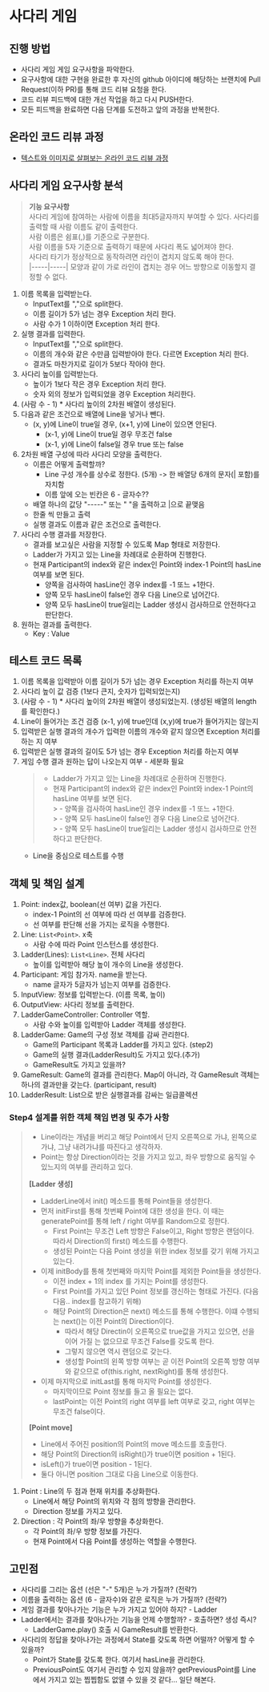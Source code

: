 # 사다리 게임
## 진행 방법
* 사다리 게임 게임 요구사항을 파악한다.
* 요구사항에 대한 구현을 완료한 후 자신의 github 아이디에 해당하는 브랜치에 Pull Request(이하 PR)를 통해 코드 리뷰 요청을 한다.
* 코드 리뷰 피드백에 대한 개선 작업을 하고 다시 PUSH한다.
* 모든 피드백을 완료하면 다음 단계를 도전하고 앞의 과정을 반복한다.

## 온라인 코드 리뷰 과정
* [텍스트와 이미지로 살펴보는 온라인 코드 리뷰 과정](https://github.com/nextstep-step/nextstep-docs/tree/master/codereview)

## 사다리 게임 요구사항 분석  

> **기능 요구사항**  
> 사다리 게임에 참여하는 사람에 이름을 최대5글자까지 부여할 수 있다. 사다리를 출력할 때 사람 이름도 같이 출력한다.  
> 사람 이름은 쉼표(,)를 기준으로 구분한다.  
> 사람 이름을 5자 기준으로 출력하기 때문에 사다리 폭도 넓어져야 한다.  
> 사다리 타기가 정상적으로 동작하려면 라인이 겹치지 않도록 해야 한다.  
> |-----|-----| 모양과 같이 가로 라인이 겹치는 경우 어느 방향으로 이동할지 결정할 수 없다.  

1. 이름 목록을 입력받는다.  
    - InputText를 ","으로 split한다.  
    - 이름 길이가 5가 넘는 경우 Exception 처리 한다. 
    - 사람 수가 1 이하이면 Exception 처리 한다.  
2. 실행 결과를 입력한다.  
    - InputText를 ","으로 split한다.  
    - 이름의 개수와 같은 수만큼 입력받아야 한다. 다르면 Exception 처리 한다.  
    - 결과도 마찬가지로 길이가 5보다 작아야 한다.  
3. 사다리 높이를 입력받는다. 
    - 높이가 1보다 작은 경우 Exception 처리 한다.  
    - 숫자 외의 정보가 입력되었을 경우 Exception 처리한다.  
4. (사람 수 - 1) * 사다리 높이의 2차원 배열이 생성된다.  
5. 다음과 같은 조건으로 배열에 Line을 넣거나 뺀다.
    - (x, y)에 Line이 true일 경우, (x+1, y)에 Line이 있으면 안된다.  
        * (x-1, y)에 Line이 true일 경우 무조건 false
        * (x-1, y)에 Line이 false일 경우 true 또는 false  
6. 2차원 배열 구성에 따라 사다리 모양을 출력한다.  
    - 이름은 어떻게 출력할까?  
        - Line 구성 개수를 상수로 정한다. (5개) -> 한 배열당 6개의 문자(| 포함)를 자치함    
        - 이름 앞에 오는 빈칸은 6 - 글자수??  
    - 배열 하나의 값당 "-----" 또는 "     "을 출력하고 |으로 끝맺음  
    - 한줄 씩 만들고 출력
    - 실행 결과도 이름과 같은 조건으로 출력한다.  
7. 사다리 수행 결과를 저장한다.  
    - 결과를 보고싶은 사람을 지정할 수 있도록 Map 형태로 저장한다.  
    - Ladder가 가지고 있는 Line을 차례대로 순환하며 진행한다.  
    - 현재 Participant의 index와 같은 index인 Point와 index-1 Point의 hasLine 여부를 보면 된다.  
        - 양쪽을 검사하여 hasLine인 경우 index를 -1 또느 +1한다.  
        - 양쪽 모두 hasLine이 false인 경우 다음 Line으로 넘어간다.  
        - 양쪽 모두 hasLine이 true일리는 Ladder 생성시 검사하므로 안전하다고 판단한다.  
8. 원하는 결과를 출력한다.  
    - Key : Value
     
## 테스트 코드 목록  

1. 이름 목록을 입력받아 이름 길이가 5가 넘는 경우 Exception 처리를 하는지 여부  
2. 사다리 높이 값 검증 (1보다 큰지, 숫자가 입력되었는지)  
3. (사람 수 - 1) * 사다리 높이의 2차원 배열이 생성되었는지. (생성된 배열의 length를 확인한다.)  
4. Line이 들어가는 조건 검증 (x-1, y)에 true인데 (x,y)에 true가 들어가지는 않는지  
5. 입력받은 실행 결과의 개수가 입력한 이름의 개수와 같지 않으면 Exception 처리를 하는 지 여부  
6. 입력받은 실행 결과의 길이도 5가 넘는 경우 Exception 처리를 하는지 여부  
7. 게임 수행 결과 원하는 답이 나오는지 여부 - 세분화 필요  
    > - Ladder가 가지고 있는 Line을 차례대로 순환하며 진행한다.  
    > - 현재 Participant의 index와 같은 index인 Point와 index-1 Point의 hasLine 여부를 보면 된다.  
        > - 양쪽을 검사하여 hasLine인 경우 index를 -1 또느 +1한다.  
        > - 양쪽 모두 hasLine이 false인 경우 다음 Line으로 넘어간다.  
        > - 양쪽 모두 hasLine이 true일리는 Ladder 생성시 검사하므로 안전하다고 판단한다.  
    - Line을 중심으로 테스트를 수행

## 객체 및 책임 설계  

1. Point:  index값, boolean(선 여부) 값을 가진다.  
    - index-1 Point의 선 여부에 따라 선 여부를 검증한다.  
    - 선 여부를 판단해 선을 가지는 로직을 수행한다.  
2. Line: ```List<Point>```. x축  
    - 사람 수에 따라 Point 인스턴스를 생성한다.  
3. Ladder(Lines): ```List<Line>```. 전체 사다리  
    - 높이를 입력받아 해당 높이 개수의 Line을 생성한다.  
4. Participant: 게임 참가자. name을 받는다. 
    - name 글자가 5글자가 넘는지 여부를 검증한다.  
4. InputView: 정보를 입력받는다. (이름 목록, 높이)
5. OutputView: 사다리 정보를 출력한다.  
6. LadderGameController: Controller 역할. 
    - 사람 수와 높이를 입력받아 Ladder 객체를 생성한다.  
7. LadderGame: Game의 구성 정보 객체를 감싸 관리한다.  
    - Game의 Participant 목록과 Ladder를 가지고 있다. (step2)  
    - Game의 실행 결과(LadderResult)도 가지고 있다.(추가)  
    - GameResult도 가지고 있을까?    
8. GameResult: Game의 결과를 관리한다. Map이 아니라, 각 GameResult 객체는 하나의 결과만을 갖는다. (participant, result)  
9. LadderResult: List<String>으로 받은 실행결과를 감싸는 일급콜렉션  

### Step4 설계를 위한 객체 책임 변경 및 추가 사항  

> * Line이라는 개념을 버리고 해당 Point에서 단지 오른쪽으로 가냐, 왼쪽으로 가냐, 그냥 내려가냐를 따진다고 생각하자.  
> * Point는 항상 Direction이라는 것을 가지고 있고, 좌우 방향으로 움직일 수 있느지의 여부를 관리하고 있다.  
>
> **[Ladder 생성]**  
> * LadderLine에서 init() 메소드를 통해 Point들을 생성한다.  
> * 먼저 initFirst를 통해 첫번째 Point에 대한 생성을 한다. 이 때는 generatePoint를 통해 left / right 여부를 Random으로 정한다.  
>   * First Point는 무조건 Left 방향은 False이고, Right 방향은 랜덤이다. 따라서 Direction의 first() 메소드를 수행한다.
>   * 생성된 Point는 다음 Point 생성을 위한 index 정보를 갖기 위해 가지고 있는다.   
> * 이제 initBody를 통해 첫번째와 마지막 Point를 제외한 Point들을 생성한다.  
>   * 이전 index + 1의 index 를 가지는 Point를 생성한다.  
>   * First Point를 가지고 있던 Point 정보를 갱신하는 형태로 가진다. (다음 다음.. index를 참고하기 위해)  
>   * 해당 Point의 Direction은 next() 메소드를 통해 수행한다. 이떄 수행되는 next()는 이전 Point의 Direction이다.  
>       * 따라서 해당 Directin이 오른쪽으로 true값을 가지고 있으면, 선을 이어 가질 는 없으므로 무조건 False를 갖도록 한다. 
>       * 그렇지 않으면 역시 랜덤으로 갖는다.  
>       * 생성할 Point의 왼쪽 방향 여부는 곧 이전 Point의 오른쪽 방향 여부와 같으므로 of(this.right, nextRight)를 통해 생성한다.  
> * 이제 마지막으로 initLast를 통해 마지막 Point를 생성한다.   
>   * 마지막이므로 Point 정보를 들고 올 필요는 없다.  
>   * lastPoint는 이전 Point의 right 여부를 left 여부로 갖고, right 여부는 무조건 false이다.  
>   
> **[Point move]**  
> * Line에서 주어진 position의 Point의 move 메소드를 호출한다.  
> * 해당 Point의 Direction의 isRight()가 true이면 position + 1된다.  
> * isLeft()가 true이면 position - 1된다.  
> * 둘다 아니면 position 그대로 다음 Line으로 이동한다.  

1. Point : Line의 두 점과 현재 위치를 추상화한다.  
    - Line에서 해당 Point의 위치와 각 점의 방향을 관리한다.  
    - Direction 정보를 가지고 있다.  
2. Direction : 각 Point의 좌/우 방향을 추상화한다.  
    - 각 Point의 좌/우 방향 정보를 가진다. 
    - 현재 Point에서 다음 Point를 생성하는 역할을 수행한다.  
    
## 고민점
  
- 사다리를 그리는 옵션 (선은 "-" 5개)은 누가 가질까? (전략?)  
- 이름을 출력하는 옵션 (6 - 글자수)와 같은 로직은 누가 가질까? (전략?)  
- 게임 결과를 찾아나가는 기능은 누가 가지고 있어야 하지? - Ladder    
- Ladder에서는 결과를 찾아나가는 기능을 언제 수행할까? - 호출하면? 생성 즉시?  
    - LadderGame.play() 호출 시 GameResult를 반환한다.  
- 사다리의 정답을 찾아나가는 과정에서 State를 갖도록 하면 어떨까? 어떻게 할 수 있을까?  
    - Point가 State를 갖도록 한다. 여기서 hasLine을 관리한다.  
    - PreviousPoint도 여기서 관리할 수 있지 않을까? getPreviousPoint를 Line에서 가지고 있는 찝찝함도 없앨 수 있을 것 같다... 일단 해본다.    
